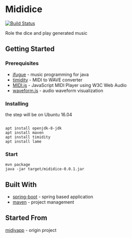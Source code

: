# Mididice 
[![Build Status](https://travis-ci.org/mididice/mididice.svg?branch=master)](https://travis-ci.org/mididice/mididice)

Role the dice and play generated music

## Getting Started


### Prerequisites

* [jfugue](http://www.jfugue.org/) - music programming for java
* [timidity](https://sourceforge.net/projects/timidity/) -  MIDI to WAVE converter
* [MIDI.js](http://www.midijs.net/) - JavaScript MIDI Player using W3C Web Audio
* [waveform.js](https://wavesurfer-js.org/) - audio waveform visualization

### Installing

the step will be on Ubuntu 16.04

```

apt install openjdk-8-jdk
apt install maven
apt install timidity
apt install lame

```

### Start

```
mvn package
java -jar target/mididice-0.0.1.jar
```

## Built With

* [spring-boot](http://spring.io/projects/spring-boot) - spring based application
* [maven](https://maven.apache.org/) - project management

## Started From

[midiyapp](https://github.com/nine-hundred/midiyapp) - origin project